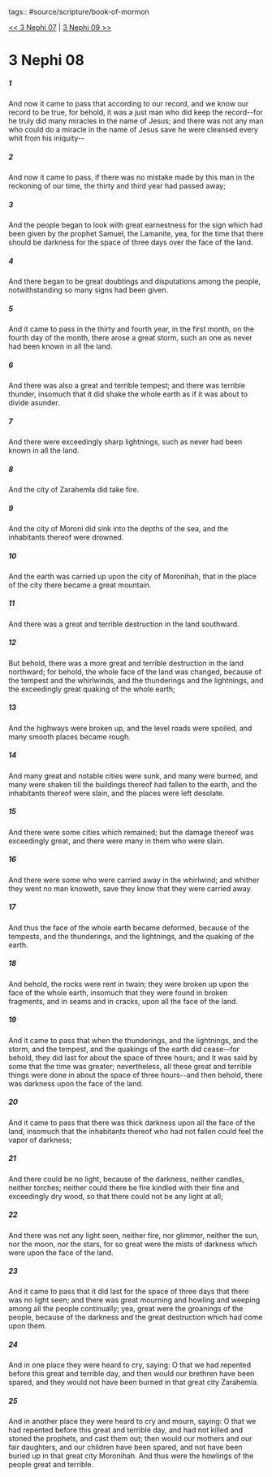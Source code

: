 tags:: #source/scripture/book-of-mormon

[<< 3 Nephi 07](book-of-mormon/11_3_Nephi/3_Nephi_07.md) | [3 Nephi 09 >>](book-of-mormon/11_3_Nephi/3_Nephi_09.md)

# 3 Nephi 08

##### 1

And now it came to pass that according to our record, and we know our record to be true, for behold, it was a just man who did keep the record--for he truly did many miracles in the name of Jesus; and there was not any man who could do a miracle in the name of Jesus save he were cleansed every whit from his iniquity--

##### 2

And now it came to pass, if there was no mistake made by this man in the reckoning of our time, the thirty and third year had passed away;

##### 3

And the people began to look with great earnestness for the sign which had been given by the prophet Samuel, the Lamanite, yea, for the time that there should be darkness for the space of three days over the face of the land.

##### 4

And there began to be great doubtings and disputations among the people, notwithstanding so many signs had been given.

##### 5

And it came to pass in the thirty and fourth year, in the first month, on the fourth day of the month, there arose a great storm, such an one as never had been known in all the land.

##### 6

And there was also a great and terrible tempest; and there was terrible thunder, insomuch that it did shake the whole earth as if it was about to divide asunder.

##### 7

And there were exceedingly sharp lightnings, such as never had been known in all the land.

##### 8

And the city of Zarahemla did take fire.

##### 9

And the city of Moroni did sink into the depths of the sea, and the inhabitants thereof were drowned.

##### 10

And the earth was carried up upon the city of Moronihah, that in the place of the city there became a great mountain.

##### 11

And there was a great and terrible destruction in the land southward.

##### 12

But behold, there was a more great and terrible destruction in the land northward; for behold, the whole face of the land was changed, because of the tempest and the whirlwinds, and the thunderings and the lightnings, and the exceedingly great quaking of the whole earth;

##### 13

And the highways were broken up, and the level roads were spoiled, and many smooth places became rough.

##### 14

And many great and notable cities were sunk, and many were burned, and many were shaken till the buildings thereof had fallen to the earth, and the inhabitants thereof were slain, and the places were left desolate.

##### 15

And there were some cities which remained; but the damage thereof was exceedingly great, and there were many in them who were slain.

##### 16

And there were some who were carried away in the whirlwind; and whither they went no man knoweth, save they know that they were carried away.

##### 17

And thus the face of the whole earth became deformed, because of the tempests, and the thunderings, and the lightnings, and the quaking of the earth.

##### 18

And behold, the rocks were rent in twain; they were broken up upon the face of the whole earth, insomuch that they were found in broken fragments, and in seams and in cracks, upon all the face of the land.

##### 19

And it came to pass that when the thunderings, and the lightnings, and the storm, and the tempest, and the quakings of the earth did cease--for behold, they did last for about the space of three hours; and it was said by some that the time was greater; nevertheless, all these great and terrible things were done in about the space of three hours--and then behold, there was darkness upon the face of the land.

##### 20

And it came to pass that there was thick darkness upon all the face of the land, insomuch that the inhabitants thereof who had not fallen could feel the vapor of darkness;

##### 21

And there could be no light, because of the darkness, neither candles, neither torches; neither could there be fire kindled with their fine and exceedingly dry wood, so that there could not be any light at all;

##### 22

And there was not any light seen, neither fire, nor glimmer, neither the sun, nor the moon, nor the stars, for so great were the mists of darkness which were upon the face of the land.

##### 23

And it came to pass that it did last for the space of three days that there was no light seen; and there was great mourning and howling and weeping among all the people continually; yea, great were the groanings of the people, because of the darkness and the great destruction which had come upon them.

##### 24

And in one place they were heard to cry, saying: O that we had repented before this great and terrible day, and then would our brethren have been spared, and they would not have been burned in that great city Zarahemla.

##### 25

And in another place they were heard to cry and mourn, saying: O that we had repented before this great and terrible day, and had not killed and stoned the prophets, and cast them out; then would our mothers and our fair daughters, and our children have been spared, and not have been buried up in that great city Moronihah. And thus were the howlings of the people great and terrible.
